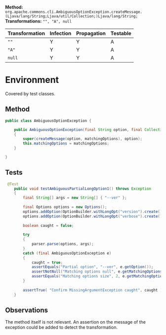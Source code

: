**Method:** `org.apache.commons.cli.AmbiguousOptionException.createMessage.(Ljava/lang/String;Ljava/util/Collection;)Ljava/lang/String;`
**Transformations:** `"", "A", null`

| Transformation | Infection | Propagation | Testable |
|----------------|-----------|-------------|----------|
| `""`           | Y         | Y           | A        |
| `"A"`          | Y         | Y           | A        |
| `null`         | Y         | Y           | A        |

# Environment

Covered by  test classes.

## Method

```Java
public class AmbiguousOptionException {

    public AmbiguousOptionException(final String option, final Collection<String> matchingOptions)
    {
        super(createMessage(option, matchingOptions), option);
        this.matchingOptions = matchingOptions;
    }

}

```

## Tests

```Java
 @Test
    public void testAmbiguousPartialLongOption1() throws Exception
    {
        final String[] args = new String[] { "--ver" };
        
        final Options options = new Options();
        options.addOption(OptionBuilder.withLongOpt("version").create());
        options.addOption(OptionBuilder.withLongOpt("verbose").create());
        
        boolean caught = false;
        
        try 
        {
            parser.parse(options, args);
        }
        catch (final AmbiguousOptionException e) 
        {
            caught = true;
            assertEquals("Partial option", "--ver", e.getOption());
            assertNotNull("Matching options null", e.getMatchingOptions());
            assertEquals("Matching options size", 2, e.getMatchingOptions().size());
        }
        
        assertTrue( "Confirm MissingArgumentException caught", caught );
    }
```

## Observations
The method itself is not relevant. An assertion on the message of the exception 
could be added to detect the transformation.